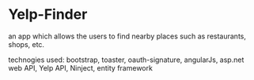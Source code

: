 # Yelp-Finder

an app which allows the users to find nearby places such as restaurants, shops, etc.

technogies used: bootstrap, toaster, oauth-signature, angularJs, asp.net web API, Yelp API, Ninject, entity framework
